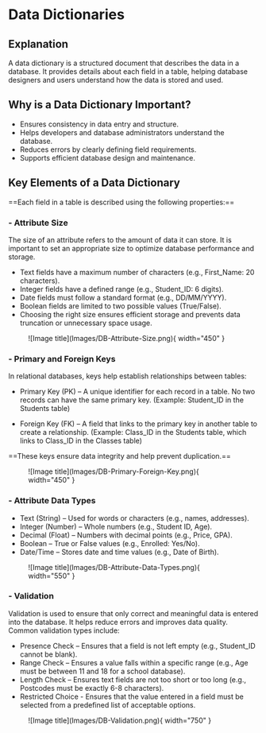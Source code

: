 # Data Dictionaries

## Explanation

A data dictionary is a structured document that describes the data in a database. It provides details about each field in a table, helping database designers and users understand how the data is stored and used.

## Why is a Data Dictionary Important?

* Ensures consistency in data entry and structure.
* Helps developers and database administrators understand the database.
* Reduces errors by clearly defining field requirements.
* Supports efficient database design and maintenance.

## Key Elements of a Data Dictionary

==Each field in a table is described using the following properties:==

### - Attribute Size

The size of an attribute refers to the amount of data it can store. It is important to set an appropriate size to optimize database performance and storage.

* Text fields have a maximum number of characters (e.g., First_Name: 20 characters).
* Integer fields have a defined range (e.g., Student_ID: 6 digits).
* Date fields must follow a standard format (e.g., DD/MM/YYYY).
* Boolean fields are limited to two possible values (True/False).
* Choosing the right size ensures efficient storage and prevents data truncation or unnecessary space usage.

<figure markdown="span">
![Image title](Images/DB-Attribute-Size.png){ width="450" }
<figcaption></figcaption>
</figure>

### - Primary and Foreign Keys

In relational databases, keys help establish relationships between tables:

* Primary Key (PK) – A unique identifier for each record in a table. No two records can have the same primary key. (Example: Student_ID in the Students table)

* Foreign Key (FK) – A field that links to the primary key in another table to create a relationship. (Example: Class_ID in the Students table, which links to Class_ID in the Classes table)

==These keys ensure data integrity and help prevent duplication.==

<figure markdown="span">
![Image title](Images/DB-Primary-Foreign-Key.png){ width="450" }
<figcaption></figcaption>
</figure>

### - Attribute Data Types

* Text (String) – Used for words or characters (e.g., names, addresses).
* Integer (Number) – Whole numbers (e.g., Student ID, Age).
* Decimal (Float) – Numbers with decimal points (e.g., Price, GPA).
* Boolean – True or False values (e.g., Enrolled: Yes/No).
* Date/Time – Stores date and time values (e.g., Date of Birth).

<figure markdown="span">
![Image title](Images/DB-Attribute-Data-Types.png){ width="550" }
<figcaption></figcaption>
</figure>

### - Validation

Validation is used to ensure that only correct and meaningful data is entered into the database. It helps reduce errors and improves data quality. Common validation types include:

* Presence Check – Ensures that a field is not left empty (e.g., Student_ID cannot be blank).
* Range Check – Ensures a value falls within a specific range (e.g., Age must be between 11 and 18 for a school database).
* Length Check – Ensures text fields are not too short or too long (e.g., Postcodes must be exactly 6-8 characters).
* Restricted Choice - Ensures that the value entered in a field must be selected from a predefined list of acceptable options. 

<figure markdown="span">
![Image title](Images/DB-Validation.png){ width="750" }
<figcaption></figcaption>
</figure>
